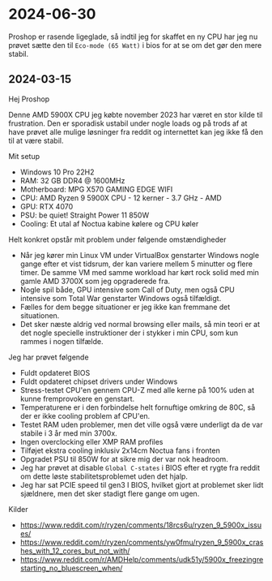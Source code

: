 # 2024-06-30
Proshop er rasende ligeglade, så indtil jeg for skaffet en ny CPU har jeg nu prøvet sætte den til `Eco-mode (65 Watt)` i bios for at se om det gør den mere stabil.

## 2024-03-15
Hej Proshop

Denne AMD 5900X CPU jeg købte november 2023 har været en stor kilde til frustration. Den er sporadisk ustabil under nogle loads og på trods af at have prøvet alle mulige løsninger fra reddit og internettet kan jeg ikke få den til at være stabil.

Mit setup
* Windows 10 Pro 22H2
* RAM: 32 GB DDR4 @ 1600MHz
* Motherboard: MPG X570 GAMING EDGE WIFI
* CPU: AMD Ryzen 9 5900X CPU - 12 kerner - 3.7 GHz - AMD
* GPU: RTX 4070
* PSU: be quiet! Straight Power 11 850W
* Cooling: Et utal af Noctua kabine kølere og CPU køler

Helt konkret opstår mit problem under følgende omstændigheder
* Når jeg kører min Linux VM under VirtualBox genstarter Windows nogle gange efter et vist tidsrum, der kan variere mellem 5 minutter og flere timer. De samme VM med samme workload har kørt rock solid med min gamle AMD 3700X som jeg opgraderede fra.
* Nogle spil både, GPU intensive som Call of Duty, men også CPU intensive som Total War genstarter Windows også tilfældigt.
* Fælles for dem begge situationer er jeg ikke kan fremmane det situationen.
* Det sker næste aldrig ved normal browsing eller mails, så min teori er at det nogle specielle instruktioner der i stykker i min CPU, som kun rammes i nogen tilfælde.

Jeg har prøvet følgende
* Fuldt opdateret BIOS
* Fuldt opdateret chipset drivers under Windows
* Stress-testet CPU'en gennem CPU-Z med alle kerne på 100% uden at kunne fremprovokere en genstart.
* Temperaturene er i den forbindelse helt fornuftige omkring de 80C, så der er ikke cooling problem af CPU'en.
* Testet RAM uden problemer, men det ville også være underligt da de var stabile i 3 år med min 3700x.
* Ingen overclocking eller XMP RAM profiles
* Tilføjet ekstra cooling inklusiv 2x14cm Noctua fans i fronten
* Opgradet PSU til 850W for at sikre mig der var nok headroom.
* Jeg har prøvet at disable `Global C-states` i BIOS efter et rygte fra reddit om dette løste stabilitetsproblemet uden det hjalp.
* Jeg har sat PCIE speed til gen3 I BIOS, hvilket gjort at problemet sker lidt sjældnere, men det sker stadigt flere gange om ugen.

Kilder
* https://www.reddit.com/r/ryzen/comments/18rcs6u/ryzen_9_5900x_issues/
* https://www.reddit.com/r/ryzen/comments/yw0fmu/ryzen_9_5900x_crashes_with_12_cores_but_not_with/
* https://www.reddit.com/r/AMDHelp/comments/udk51y/5900x_freezingrestarting_no_bluescreen_when/